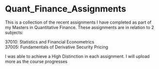 # Quant_Finance_Assignments
This is a collection of the recent assignments I have completed as part of my Masters in Quantitative Finance. These assignments are in relation to 2 subjects:

37010: Statistics and Financial Econometrics\
37005: Fundamentals of Derivative Security Pricing

I was able to achieve a High Distinction in each assignment.
I will upload more as the course progresses
